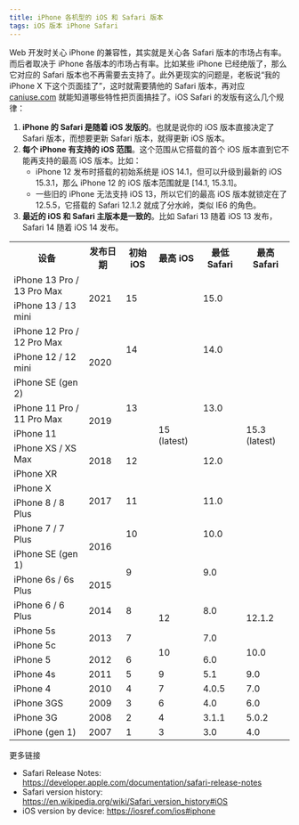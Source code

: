 ```yaml
---
title: iPhone 各机型的 iOS 和 Safari 版本
tags: iOS 版本 iPhone Safari
---
```


Web 开发时关心 iPhone 的兼容性，其实就是关心各 Safari 版本的市场占有率。而后者取决于 iPhone 各版本的市场占有率。比如某些 iPhone 已经绝版了，那么它对应的 Safari 版本也不再需要去支持了。此外更现实的问题是，老板说“我的 iPhone X 下这个页面挂了”，这时就需要猜他的 Safari 版本，再对应 [caniuse.com](https://caniuse.com/) 就能知道哪些特性把页面搞挂了。iOS Safari 的发版有这么几个规律：

1. **iPhone 的 Safari 是随着 iOS 发版的**。也就是说你的 iOS 版本直接决定了 Safari 版本，而想要更新 Safari 版本，就得更新 iOS 版本。
2. **每个 iPhone 有支持的 iOS 范围**。这个范围从它搭载的首个 iOS 版本直到它不能再支持的最高 iOS 版本。比如：
    - iPhone 12 发布时搭载的初始系统是 iOS 14.1，但可以升级到最新的 iOS 15.3.1，那么 iPhone 12 的 iOS 版本范围就是 [14.1, 15.3.1]。
    - 一些旧的 iPhone 无法支持 iOS 13，所以它们的最高 iOS 版本就锁定在了 12.5.5，它搭载的 Safari 12.1.2 就成了分水岭，类似 IE6 的角色。
3. **最近的 iOS 和 Safari 主版本是一致的**。比如 Safari 13 随着 iOS 13 发布，Safari 14 随着 iOS 14 发布。

<!--more-->

<table class="full-width">
  <tbody><tr>
    <th>设备</th>
    <th>发布日期</th>
    <th>初始 iOS</th>
    <th>最高 iOS</th>
    <th>最低 Safari</th>
    <th>最高 Safari</th>
  </tr>
  <tr>
    <td>iPhone 13 Pro / 13 Pro Max</td>
    <td rowspan="2">2021</td>
    <td rowspan="2">15</td>
    <td rowspan="14">15 (latest)</td>
    <td rowspan="2">15.0</td>
    <td rowspan="14">15.3 (latest)</td>
  </tr>
  <tr>
    <td>iPhone 13 / 13 mini</td>
  </tr>
  <tr>
    <td>iPhone 12 Pro / 12 Pro Max</td>
    <td rowspan="3">2020</td>
    <td rowspan="2">14</td>
    <td rowspan="2">14.0</td>
  </tr>
  <tr>
    <td>iPhone 12 / 12 mini</td>
  </tr>
  <tr>
    <td>iPhone SE (gen 2)</td>
    <td rowspan="3">13</td>
    <td rowspan="3">13.0</td>
  </tr>
  <tr>
    <td>iPhone 11 Pro / 11 Pro Max</td>
    <td rowspan="2">2019</td>
  </tr>
  <tr>
    <td>iPhone 11</td>
  </tr>
  <tr>
    <td>iPhone XS / XS Max</td>
    <td rowspan="2">2018</td>
    <td rowspan="2">12</td>
    <td rowspan="2">12.0</td>
  </tr>
  <tr>
    <td>iPhone XR</td>
  </tr>
  <tr>
    <td>iPhone X</td>
    <td rowspan="2">2017</td>
    <td rowspan="2">11</td>
    <td rowspan="2">11.0</td>
  </tr>
  <tr>
    <td>iPhone 8 / 8 Plus</td>
  </tr>
  <tr>
    <td>iPhone 7 / 7 Plus</td>
    <td rowspan="2">2016</td>
    <td>10</td>
    <td>10.0</td>
  </tr>
  <tr>
    <td>iPhone SE (gen 1)</td>
    <td rowspan="2">9</td>
    <td rowspan="2">9.0</td>
  </tr>
  <tr>
    <td>iPhone 6s / 6s Plus</td>
    <td>2015</td>
  </tr>
  <tr>
    <td>iPhone 6 / 6 Plus</td>
    <td>2014</td>
    <td>8</td>
    <td rowspan="2">12</td>
    <td>8.0</td>
    <td rowspan="2">12.1.2</td>
  </tr>
  <tr>
    <td>iPhone 5s</td>
    <td rowspan="2">2013</td>
    <td rowspan="2">7</td>
    <td rowspan="2">7.0</td>
  </tr>
  <tr>
    <td>iPhone 5c</td>
    <td rowspan="2">10</td>
    <td rowspan="2">10.0</td>
  </tr>
  <tr>
    <td>iPhone 5</td>
    <td>2012</td>
    <td>6</td>
    <td>6.0</td>
  </tr>
  <tr>
    <td>iPhone 4s</td>
    <td>2011</td>
    <td>5</td>
    <td>9</td>
    <td>5.1</td>
    <td>9.0</td>
  </tr>
  <tr>
    <td>iPhone 4</td>
    <td>2010</td>
    <td>4</td>
    <td>7</td>
    <td>4.0.5</td>
    <td>7.0</td>
  </tr>
  <tr>
    <td>iPhone 3GS</td>
    <td>2009</td>
    <td>3</td>
    <td>6</td>
    <td>4.0</td>
    <td>6.0</td>
  </tr>
  <tr>
    <td>iPhone 3G</td>
    <td>2008</td>
    <td>2</td>
    <td>4</td>
    <td>3.1.1</td>
    <td>5.0.2</td>
  </tr>
  <tr>
    <td>iPhone (gen 1)</td>
    <td>2007</td>
    <td>1</td>
    <td>3</td>
    <td>3.0</td>
    <td>4.0</td>
  </tr>
</tbody></table>


更多链接

* Safari Release Notes: <https://developer.apple.com/documentation/safari-release-notes>
* Safari version history: <https://en.wikipedia.org/wiki/Safari_version_history#iOS>
* iOS version by device: <https://iosref.com/ios#iphone>
